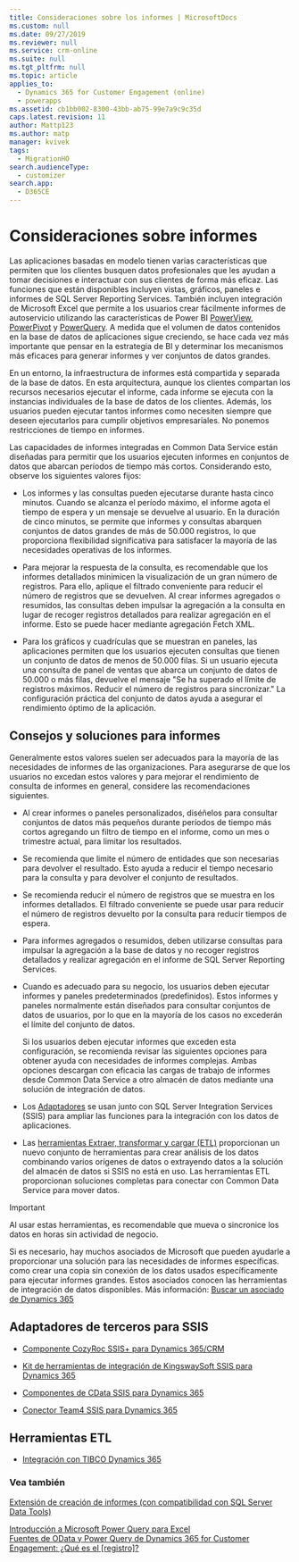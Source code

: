 ```yaml
---
title: Consideraciones sobre los informes | MicrosoftDocs
ms.custom: null
ms.date: 09/27/2019
ms.reviewer: null
ms.service: crm-online
ms.suite: null
ms.tgt_pltfrm: null
ms.topic: article
applies_to:
  - Dynamics 365 for Customer Engagement (online)
  - powerapps
ms.assetid: cb1bb002-8300-43bb-ab75-99e7a9c9c35d
caps.latest.revision: 11
author: Mattp123
ms.author: matp
manager: kvivek
tags:
  - MigrationHO
search.audienceType:
  - customizer
search.app:
  - D365CE
---
```

# <a name="reporting-considerations"></a>Consideraciones sobre informes

Las aplicaciones basadas en modelo tienen varias características que permiten que los clientes busquen datos profesionales que les ayudan a tomar decisiones e interactuar con sus clientes de forma más eficaz.  Las funciones que están disponibles incluyen vistas, gráficos, paneles e informes de SQL Server Reporting Services. También incluyen integración de Microsoft Excel que permite a los usuarios crear fácilmente informes de autoservicio utilizando las características de Power BI [PowerView](https://support.office.com/article/power-view-overview-and-learning-5380e429-3ee0-4be2-97b7-64d7930020b6), [PowerPivot](https://support.office.com/article/power-pivot-overview-and-learning-f9001958-7901-4caa-ad80-028a6d2432ed) y [PowerQuery](https://support.office.com/article/power-query-overview-and-learning-ed614c81-4b00-4291-bd3a-55d80767f81d). A medida que el volumen de datos contenidos en la base de datos de aplicaciones sigue creciendo, se hace cada vez más importante que pensar en la estrategia de BI y determinar los mecanismos más eficaces para generar informes y ver conjuntos de datos grandes.  
  
 En un entorno, la infraestructura de informes está compartida y separada de la base de datos. En esta arquitectura, aunque los clientes compartan los recursos necesarios ejecutar el informe, cada informe se ejecuta con la instancias individuales de la base de datos de los clientes.  Además, los usuarios pueden ejecutar tantos informes como necesiten siempre que deseen ejecutarlos para cumplir objetivos empresariales.  No ponemos restricciones de tiempo en informes.  
  
 Las capacidades de informes integradas en Common Data Service están diseñadas para permitir que los usuarios ejecuten informes en conjuntos de datos que abarcan períodos de tiempo más cortos. Considerando esto, observe los siguientes valores fijos:  
  
- Los informes y las consultas pueden ejecutarse durante hasta cinco minutos. Cuando se alcanza el período máximo, el informe agota el tiempo de espera y un mensaje se devuelve al usuario. En la duración de cinco minutos, se permite que informes y consultas abarquen conjuntos de datos grandes de más de 50.000 registros, lo que proporciona flexibilidad significativa para satisfacer la mayoría de las necesidades operativas de los informes.  
  
- Para mejorar la respuesta de la consulta, es recomendable que los informes detallados minimicen la visualización de un gran número de registros. Para ello, aplique el filtrado conveniente para reducir el número de registros que se devuelven. Al crear informes agregados o resumidos, las consultas deben impulsar la agregación a la consulta en lugar de recoger registros detallados para realizar agregación en el informe.  Esto se puede hacer mediante agregación Fetch XML. <!-- More information: [Use FetchXML aggregation](../developer/use-fetchxml-aggregation.md)  -->
  
- Para los gráficos y cuadrículas que se muestran en paneles, las aplicaciones permiten que los usuarios ejecuten consultas que tienen un conjunto de datos de menos de 50.000 filas. Si un usuario ejecuta una consulta de panel de ventas que abarca un conjunto de datos de 50.000 o más filas, devuelve el mensaje "Se ha superado el límite de registros máximos. Reducir el número de registros para sincronizar."  La configuración práctica del conjunto de datos ayuda a asegurar el rendimiento óptimo de la aplicación.  
 
  
<a name="BKMK_ReportTips"></a>   
## <a name="tips-and-solutions-for-reporting"></a>Consejos y soluciones para informes  
 Generalmente estos valores suelen ser adecuados para la mayoría de las necesidades de informes de las organizaciones. Para asegurarse de que los usuarios no excedan estos valores y para mejorar el rendimiento de consulta de informes en general, considere las recomendaciones siguientes.  
  
- Al crear informes o paneles personalizados, diséñelos para consultar conjuntos de datos más pequeños durante períodos de tiempo más cortos agregando un filtro de tiempo en el informe, como un mes o trimestre actual, para limitar los resultados.  
  
- Se recomienda que limite el número de entidades que son necesarias para devolver el resultado. Esto ayuda a reducir el tiempo necesario para la consulta y para devolver el conjunto de resultados.  
  
- Se recomienda reducir el número de registros que se muestra en los informes detallados. El filtrado conveniente se puede usar para reducir el número de registros devuelto por la consulta para reducir tiempos de espera.  
  
- Para informes agregados o resumidos, deben utilizarse consultas para impulsar la agregación a la base de datos y no recoger registros detallados y realizar agregación en el informe de SQL Server Reporting Services.  
  
- Cuando es adecuado para su negocio, los usuarios deben ejecutar informes y paneles predeterminados (predefinidos). Estos informes y paneles normalmente están diseñados para consultar conjuntos de datos de usuarios, por lo que en la mayoría de los casos no excederán el límite del conjunto de datos.  
  
  Si los usuarios deben ejecutar informes que exceden esta configuración, se recomienda revisar las siguientes opciones para obtener ayuda con necesidades de informes complejas. Ambas opciones descargan con eficacia las cargas de trabajo de informes desde Common Data Service a otro almacén de datos mediante una solución de integración de datos.  
  
- Los [Adaptadores](reporting-considerations.md#BKMK_ThirdPartyAdapt) se usan junto con SQL Server Integration Services (SSIS) para ampliar las funciones para la integración con los datos de aplicaciones.  
  
- Las [herramientas Extraer, transformar y cargar (ETL)](reporting-considerations.md#BKMK_ETL) proporcionan un nuevo conjunto de herramientas para crear análisis de los datos combinando varios orígenes de datos o extrayendo datos a la solución del almacén de datos si SSIS no está en uso. Las herramientas ETL proporcionan soluciones completas para conectar con Common Data Service para mover datos.  
  
> [!IMPORTANT]
>  Al usar estas herramientas, es recomendable que mueva o sincronice los datos en horas sin actividad de negocio.  
  
 Si es necesario, hay muchos asociados de Microsoft que pueden ayudarle a proporcionar una solución para las necesidades de informes específicas. como crear una copia sin conexión de los datos usados específicamente para ejecutar informes grandes.  Estos asociados conocen las herramientas de integración de datos disponibles. Más información: [Buscar un asociado de Dynamics 365](https://dynamics.microsoft.com/partners/find-a-partner/)  
  
<a name="BKMK_ThirdPartyAdapt"></a>   
## <a name="third-party-adapters-for-ssis"></a>Adaptadores de terceros para SSIS  
  
-   [Componente CozyRoc SSIS+ para Dynamics 365/CRM](http://www.cozyroc.com/ssis/dynamics-crm)  
  
-   [Kit de herramientas de integración de KingswaySoft SSIS para Dynamics 365](https://www.kingswaysoft.com/products/ssis-integration-toolkit-for-microsoft-dynamics-365)  
  
-   [Componentes de CData SSIS para Dynamics 365](https://www.cdata.com/ssis/components/)  
  
-   [Conector Team4 SSIS para Dynamics 365](https://www.team4.de/microsoft-dynamics-365-crm/)  
  
<!--    [PragmaticWorks TaskFactory SSIS Source/Destination for Dynamics CRM](http://pragmaticworks.com/Products/Task-Factory/Features/DynamicsCRMSource.aspx)  -->
  
<a name="BKMK_ETL"></a>   
## <a name="etl-tools"></a>Herramientas ETL  
  
-   [Integración con TIBCO Dynamics 365](https://www.tibco.com/solutions/microsoft-dynamics-365-integration)  <br />
  
<!--   [Productivity tools from Informatica](https://community.informatica.com/community/search.jspa?peopleEnabled=true&userID=&containerType=14&container=2002&spotlight=true&resultTypes=solution&q=dynamics+CRM)  -->
  
### <a name="see-also"></a>Vea también  
 [Extensión de creación de informes (con compatibilidad con SQL Server Data Tools)](http://www.microsoft.com/download/details.aspx?id=45013) <br />
  
 [Introducción a Microsoft Power Query para Excel](http://office.microsoft.com/en-ca/excel-help/introduction-to-microsoft-power-query-for-excel-HA104003940.aspx?CTT=5&origin=HA104003813)   <br />
 [Fuentes de OData y Power Query de Dynamics 365 for Customer Engagement: ¿Qué es el [registro]?](https://community.dynamics.com/crm/b/survivingcrm/archive/2014/02/16/dynamics-crm-odata-feeds-and-power-query-what-s-the-record.aspx)   <br />
 

